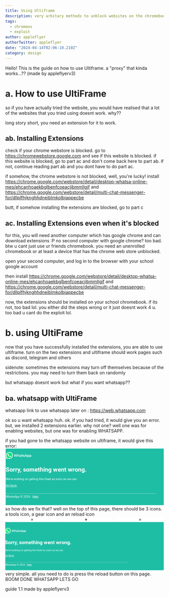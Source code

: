 ```yaml
---
title: Using Ultiframe
description: very arbitary methods to unblock websites on the chromebook
tags:
  - chromeos
  - exploit
author: appleflyer
authorTwitter: appleflyer
date: "2024-04-14T02:06:10.210Z"
category: design
---
```

Hello! This is the guide on how to use Ultiframe.
a "proxy" that kinda works…??
(made by appleflyerv3)

# a. How to use UltiFrame
so if you have actually tried the website, you would have realised that a lot of the websites that you tried using doesnt work. why??

long story short,
you need an extension for it to work.

## ab. Installing Extensions
check if your chrome webstore is blocked.
go to https://chromewebstore.google.com and see if this website is blocked. 
if this website is blocked, go to part ac and don't come back here to part ab. if not, continue reading part ab and you dont have to do part ac.

if somehow, the chrome webstore is not blocked, well, you're lucky! install 
<https://chrome.google.com/webstore/detail/desktop-whatsa-online-mes/ehcanhoaekbglbenfcoeacjibmmllgjf>
and
<https://chrome.google.com/webstore/detail/multi-chat-messenger-for/dllplfhjknghhdneiblmkolbjappecbe>

butt, if somehow installing the extensions are blocked, go to part c

## ac. Installing Extensions even when it's blocked
for this, you will need another computer which has google chrome and can download extensions :P
no second computer with google chrome? too bad. btw u cant just use ur friends chromebook. you need an unenrolled chromebook or at least a device that has the chrome web store unblocked.

open your second computer, and log in to the browser with your school google account

then install
<https://chrome.google.com/webstore/detail/desktop-whatsa-online-mes/ehcanhoaekbglbenfcoeacjibmmllgjf>
and
<https://chrome.google.com/webstore/detail/multi-chat-messenger-for/dllplfhjknghhdneiblmkolbjappecbe>

now, the extensions should be installed on your school chromebook. if its not, too bad lol. you either did the steps wrong or it just doesnt work 4 u. too bad u cant do the exploit lol.


# b. using UltiFrame
now that you have successfully installed the extensions, you are able to use ultiframe.
turn on the two extensions and ultiframe should work
pages such as discord, telegram and others

sidenote: sometimes the extensions may turn off themselves because of the restrictions. you may need to turn them back on randomly


but whatsapp doesnt work
but what if you want whatsapp??

## ba. whatsapp with UltiFrame
whatsapp link to use whatsapp later on : https://web.whatsapp.com

ok so u want whatsapp huh. ok. if you had tried, it would give you an error.
but, we installed 2 extensions earlier. why not one? well one was for enabling websites, but one was for enabling WHATSAPP.

if you had gone to the whatsapp website on ultiframe, it would give this error:
![whatsapp image](https://raw.githubusercontent.com/appleflyerv3/appleflyers-blog/main/public/Screenshot%202024-04-20%2015.11.48.png "whatsapp image")
so how do we fix that? well on the top of this page, there should be 3 icons. a tools icon, a gear icon and an reload icon
![whatsapp image](https://raw.githubusercontent.com/appleflyerv3/appleflyers-blog/main/public/Screenshot%202024-04-20%2015.12.14.png "whatsapp image")
very simple. all you need to do is press the reload button on this page. BOOM DONE WHATSAPP LETS GO

guide 1.1
made by appleflyerv3
